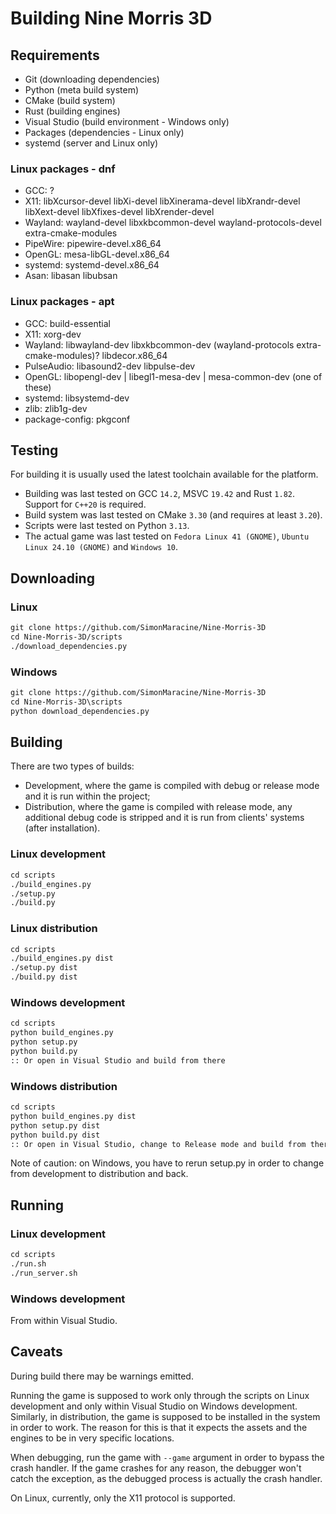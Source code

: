 # Building Nine Morris 3D

## Requirements

- Git (downloading dependencies)
- Python (meta build system)
- CMake (build system)
- Rust (building engines)
- Visual Studio (build environment - Windows only)
- Packages (dependencies - Linux only)
- systemd (server and Linux only)

### Linux packages - dnf

<!-- FIXME update these -->

- GCC: ?
- X11: libXcursor-devel libXi-devel libXinerama-devel libXrandr-devel libXext-devel libXfixes-devel libXrender-devel
- Wayland: wayland-devel libxkbcommon-devel wayland-protocols-devel extra-cmake-modules
- PipeWire: pipewire-devel.x86_64
- OpenGL: mesa-libGL-devel.x86_64
- systemd: systemd-devel.x86_64
- Asan: libasan libubsan

### Linux packages - apt

- GCC: build-essential
- X11: xorg-dev
- Wayland: libwayland-dev libxkbcommon-dev (wayland-protocols extra-cmake-modules)? libdecor.x86_64
- PulseAudio: libasound2-dev libpulse-dev
- OpenGL: libopengl-dev | libegl1-mesa-dev | mesa-common-dev (one of these)
- systemd: libsystemd-dev
- zlib: zlib1g-dev
- package-config: pkgconf

## Testing

For building it is usually used the latest toolchain available for the platform.

- Building was last tested on GCC `14.2`, MSVC `19.42` and Rust `1.82`. Support for `C++20` is required.
- Build system was last tested on CMake `3.30` (and requires at least `3.20`).
- Scripts were last tested on Python `3.13`.
- The actual game was last tested on `Fedora Linux 41 (GNOME)`, `Ubuntu Linux 24.10 (GNOME)` and `Windows 10`.

## Downloading

### Linux

```txt
git clone https://github.com/SimonMaracine/Nine-Morris-3D
cd Nine-Morris-3D/scripts
./download_dependencies.py
```

### Windows

```txt
git clone https://github.com/SimonMaracine/Nine-Morris-3D
cd Nine-Morris-3D\scripts
python download_dependencies.py
```

## Building

There are two types of builds:

- Development, where the game is compiled with debug or release mode and it is run within the project;
- Distribution, where the game is compiled with release mode, any additional debug code is stripped and it is
  run from clients' systems (after installation).

### Linux development

```txt
cd scripts
./build_engines.py
./setup.py
./build.py
```

### Linux distribution

```txt
cd scripts
./build_engines.py dist
./setup.py dist
./build.py dist
```

### Windows development

```txt
cd scripts
python build_engines.py
python setup.py
python build.py
:: Or open in Visual Studio and build from there
```

### Windows distribution

```txt
cd scripts
python build_engines.py dist
python setup.py dist
python build.py dist
:: Or open in Visual Studio, change to Release mode and build from there
```

Note of caution: on Windows, you have to rerun setup.py in order to change from development to distribution and back.

## Running

### Linux development

```txt
cd scripts
./run.sh
./run_server.sh
```

### Windows development

From within Visual Studio.

## Caveats

During build there may be warnings emitted.

Running the game is supposed to work only through the scripts on Linux development and only within Visual Studio
on Windows development. Similarly, in distribution, the game is supposed to be installed in the system in order
to work. The reason for this is that it expects the assets and the engines to be in very specific locations.

When debugging, run the game with `--game` argument in order to bypass the crash handler. If the game crashes for
any reason, the debugger won't catch the exception, as the debugged process is actually the crash handler.

On Linux, currently, only the X11 protocol is supported.
